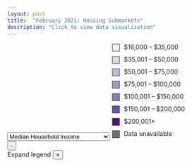 ```yaml
---
layout: post
title:  "February 2021: Housing Submarkets"
description: "Click to view data visualization"
---
```

<main id="map" class="map"></main>
<aside class="legend__wrapper legend__wrapper--datacommon">
  <div class="legend" style="max-height:330px;">
    <select id="type" name="type" class="legend__select">
      <option value="mhi" checked>Median Household Income</option>
      <option value="ch_rhu_p">Change in % Rented Housing Units</option>
    </select>
    <svg height="216" width="168" id="legend__mhi">
      <rect x="2" y="2" width="16" height="16" fill="#F2F0F7" stroke="#231F20"/>
      <text x="28" y="14" class="legend__entry legend__entry--datacommon" fill="#231F20">$16,000 – $35,000</text>
      <rect x="2" y="30" width="16" height="16" fill="#DADAEB" stroke="#231F20"/>
      <text x="28" y="42" class="legend__entry legend__entry--datacommon" fill="#231F20">$35,001 – $50,000</text>
      <rect x="2" y="58" width="16" height="16" fill="#BCBDDC" stroke="#231F20"/>
      <text x="28" y="70" class="legend__entry legend__entry--datacommon" fill="#231F20">$50,001 – $75,000</text>
      <rect x="2" y="86" width="16" height="16" fill="#9E9AC8" stroke="#231F20"/>
      <text x="28" y="98" class="legend__entry legend__entry--datacommon" fill="#231F20">$75,001 – $100,000</text>
      <rect x="2" y="114" width="16" height="16" fill="#807DBA" stroke="#231F20"/>
      <text x="28" y="126" class="legend__entry legend__entry--datacommon" fill="#231F20">$100,001 – $150,000</text>
      <rect x="2" y="142" width="16" height="16" fill="#6A51A3" stroke="#231F20"/>
      <text x="28" y="154" class="legend__entry legend__entry--datacommon" fill="#231F20">$150,001 – $200,000</text>
      <rect x="2" y="170" width="16" height="16" fill="#4A1486" stroke="#231F20"/>
      <text x="28" y="182" class="legend__entry legend__entry--datacommon" fill="#231F20">$200,001+</text>
      <rect x="2" y="198" width="16" height="16" fill="#707070" stroke="#231F20"/>
      <text x="28" y="210" class="legend__entry legend__entry--datacommon" fill="#231F20">Data unavailable</text>
    </svg>
    <svg height="216" width="168" id="legend__ch_rhu_p" style="display: none;">
      <rect x="2" y="2" width="16" height="16" fill="#F2F0F7" stroke="#231F20"/>
      <text x="28" y="14" class="legend__entry legend__entry--datacommon" fill="#231F20">-100% – -25%</text>
      <rect x="2" y="30" width="16" height="16" fill="#DADAEB" stroke="#231F20"/>
      <text x="28" y="42" class="legend__entry legend__entry--datacommon" fill="#231F20">-25% – 25%</text>
      <rect x="2" y="58" width="16" height="16" fill="#BCBDDC" stroke="#231F20"/>
      <text x="28" y="70" class="legend__entry legend__entry--datacommon" fill="#231F20">25% – 50%</text>
      <rect x="2" y="86" width="16" height="16" fill="#9E9AC8" stroke="#231F20"/>
      <text x="28" y="98" class="legend__entry legend__entry--datacommon" fill="#231F20">51% – 100%</text>
      <rect x="2" y="114" width="16" height="16" fill="#807DBA" stroke="#231F20"/>
      <text x="28" y="126" class="legend__entry legend__entry--datacommon" fill="#231F20">101% – 200%</text>
      <rect x="2" y="142" width="16" height="16" fill="#6A51A3" stroke="#231F20"/>
      <text x="28" y="154" class="legend__entry legend__entry--datacommon" fill="#231F20">200% - </text>
      <rect x="2" y="170" width="16" height="16" fill="#4A1486" stroke="#231F20"/>
      <text x="28" y="182" class="legend__entry legend__entry--datacommon" fill="#231F20">200%</text>
      <rect x="2" y="198" width="16" height="16" fill="#707070" stroke="#231F20"/>
      <text x="28" y="210" class="legend__entry legend__entry--datacommon" fill="#231F20">Data unavailable</text>
    </svg>
  </div>
  <button type="button" class="button__collapsible button__collapsible--minus">-</button>
  <div>
    <label for="button__collapsible--plus" class="maximize-instructions legend__entry legend__entry--datacommon">Expand legend</label>
    <button type="button" class="button__collapsible button__collapsible--plus">+</button>
  </div>
</aside>

<script src="{{'assets/javascripts/housing-submarkets.js' | absolute_url }}" type="module"></script>